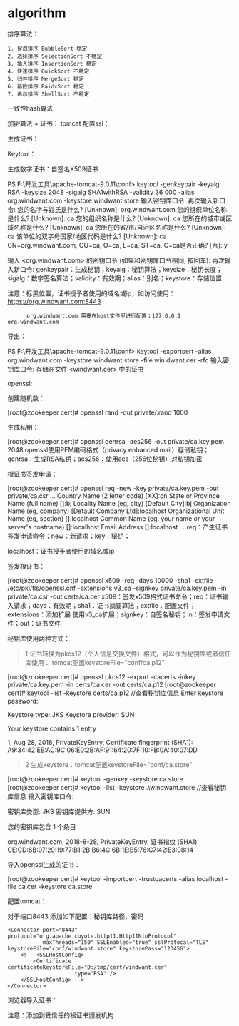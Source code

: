 # algorithm

排序算法：

    1. 冒泡排序 BubbleSort 稳定
    2. 选择排序 SelectionSort 不稳定
    3. 插入排序 InsertionSort 稳定
    4. 快速排序 QuickSort 不稳定
    5. 归并排序 MergeSort 稳定
    6. 基数排序 RaidxSort 稳定
    7. 希尔排序 ShellSort 不稳定

一致性hash算法

加密算法 + 证书：
tomcat 配置ssl：

生成证书：

Keytool：

生成数字证书：自签名X509证书

PS F:\开发工具\apache-tomcat-9.0.11\conf> keytool -genkeypair -keyalg RSA -keysize 2048 -sigalg SHA1withRSA -validity 36
000 -alias org.windwant.com -keystore windwant.store
输入密钥库口令:
再次输入新口令:
您的名字与姓氏是什么?
  [Unknown]:  org.windwant.com
您的组织单位名称是什么?
  [Unknown]:  ca
您的组织名称是什么?
  [Unknown]:  ca
您所在的城市或区域名称是什么?
  [Unknown]:  ca
您所在的省/市/自治区名称是什么?
  [Unknown]:  ca
该单位的双字母国家/地区代码是什么?
  [Unknown]:  ca
CN=org.windwant.com, OU=ca, O=ca, L=ca, ST=ca, C=ca是否正确?
  [否]:  y

输入 <org.windwant.com> 的密钥口令
        (如果和密钥库口令相同, 按回车):
再次输入新口令:
genkeypair：生成秘钥；keyalg：秘钥算法；keysize：秘钥长度；sigalg：数字签名算法；validity：有效期；alias：别名；keystore：存储位置

注意：标黑位置，证书授予者使用的域名或ip，如访问使用：https://org.windwant.com:8443

          org.windwant.com 需要在host文件里进行配置；127.0.0.1 org.windwant.com

导出：

PS F:\开发工具\apache-tomcat-9.0.11\conf> keytool -exportcert -alias org.windwant.com -keystore windwant.store -file win
dwant.cer -rfc
输入密钥库口令:
存储在文件 <windwant.cer> 中的证书

openssl:

创建随机数：

[root@zookeeper cert]# openssl rand -out private/.rand 1000

生成私钥：

[root@zookeeper cert]# openssl genrsa -aes256 -out private/ca.key.pem 2048
openssl使用PEM编码格式（privacy enbanced mail）存储私钥；genrsa：生成RSA私钥；aes256：使用aes（256位秘钥）对私钥加密

根证书签发申请：

[root@zookeeper cert]# openssl req -new -key private/ca.key.pem -out private/ca.csr
...
Country Name (2 letter code) [XX]:cn
State or Province Name (full name) []:bj
Locality Name (eg, city) [Default City]:bj
Organization Name (eg, company) [Default Company Ltd]:localhost
Organizational Unit Name (eg, section) []:localhost
Common Name (eg, your name or your server's hostname) []:localhost
Email Address []:localhost
...
req：产生证书签发申请命令；new：新请求；key：秘钥；

localhost：证书授予者使用的域名或ip

签发根证书：

[root@zookeeper cert]# openssl x509 -req -days 10000 -sha1 -extfile /etc/pki/tls/openssl.cnf -extensions v3_ca -signkey private/ca.key.pem -in private/ca.csr  -out certs/ca.cer
x509：签发x509格式证书命令；req：证书输入请求；days：有效期；sha1：证书摘要算法；extfile：配置文件；extensions：添加扩展 使用v3_ca扩展；signkey：自签名秘钥；in：签发申请文件；out：证书文件

秘钥库使用两种方式：

>1 证书转换为pkcs12（个人信息交换文件）格式，可以作为秘钥库或者信任库使用： tomcat配置keystoreFile="conf/ca.p12"

[root@zookeeper cert]# openssl pkcs12 -export -cacerts -inkey private/ca.key.pem  -in certs/ca.cer -out certs/ca.p12
[root@zookeeper cert]# keytool -list -keystore certs/ca.p12   //查看秘钥库信息
Enter keystore password:

Keystore type: JKS
Keystore provider: SUN

Your keystore contains 1 entry

1, Aug 28, 2018, PrivateKeyEntry,
Certificate fingerprint (SHA1): A9:34:42:EE:AC:9C:06:E0:2B:AF:91:64:20:7F:10:FB:0A:40:07:DD

>2 生成keystore：tomcat配置keystoreFile="conf/ca.store"

[root@zookeeper cert]# keytool -genkey -keystore ca.store
[root@zookeeper cert]# keytool -list -keystore .\windwant.store  //查看秘钥库信息
输入密钥库口令:

密钥库类型: JKS
密钥库提供方: SUN

您的密钥库包含 1 个条目

org.windwant.com, 2018-8-28, PrivateKeyEntry,
证书指纹 (SHA1): CE:CD:6B:07:29:19:77:B1:2B:B6:4C:6B:1E:B5:76:C7:42:E3:08:14

导入openssl生成的证书：

[root@zookeeper cert]# keytool -importcert -trustcacerts -alias localhost -file ca.cer -keystore ca.store


配置tomcat：

对于端口8443 添加如下配置：秘钥库路径，密码

    <Connector port="8443" protocol="org.apache.coyote.http11.Http11NioProtocol"
               maxThreads="150" SSLEnabled="true" sslProtocal="TLS" keystoreFile="conf/windwant.store" keystorePass="123456">
        <!-- <SSLHostConfig>
            <Certificate certificateKeystoreFile="D:/tmp/cert/windwant.cer"
                         type="RSA" />
        </SSLHostConfig> -->
    </Connector>

浏览器导入证书：

注意：添加到受信任的根证书颁发机构



